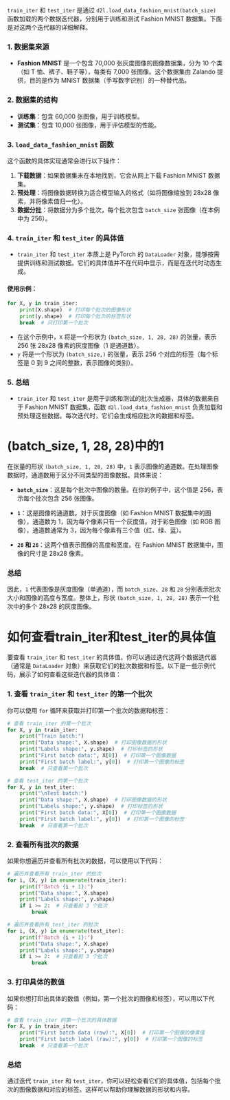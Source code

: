 `train_iter` 和 `test_iter` 是通过 `d2l.load_data_fashion_mnist(batch_size)` 函数加载的两个数据迭代器，分别用于训练和测试 Fashion MNIST 数据集。下面是对这两个迭代器的详细解释。

### 1. **数据集来源**
- **Fashion MNIST** 是一个包含 70,000 张灰度图像的图像数据集，分为 10 个类（如 T 恤、裤子、鞋子等），每类有 7,000 张图像。这个数据集由 Zalando 提供，目的是作为 MNIST 数据集（手写数字识别）的一种替代品。

### 2. **数据集的结构**
- **训练集**：包含 60,000 张图像，用于训练模型。
- **测试集**：包含 10,000 张图像，用于评估模型的性能。

### 3. **`load_data_fashion_mnist` 函数**
这个函数的具体实现通常会进行以下操作：

1. **下载数据**：如果数据集未在本地找到，它会从网上下载 Fashion MNIST 数据集。
2. **预处理**：将图像数据转换为适合模型输入的格式（如将图像缩放到 28x28 像素，并将像素值归一化）。
3. **数据分批**：将数据分为多个批次，每个批次包含 `batch_size` 张图像（在本例中为 256）。

### 4. **`train_iter` 和 `test_iter` 的具体值**
- `train_iter` 和 `test_iter` 本质上是 PyTorch 的 `DataLoader` 对象，能够按需提供训练和测试数据。它们的具体值并不在代码中显示，而是在迭代时动态生成。

#### 使用示例：
```python
for X, y in train_iter:
    print(X.shape)  # 打印每个批次的图像形状
    print(y.shape)  # 打印每个批次的标签形状
    break  # 只打印第一个批次
```

- 在这个示例中，`X` 将是一个形状为 `(batch_size, 1, 28, 28)` 的张量，表示 256 张 28x28 像素的灰度图像（1 是通道数）。
- `y` 将是一个形状为 `(batch_size,)` 的张量，表示 256 个对应的标签（每个标签是 0 到 9 之间的整数，表示图像的类别）。

### 5. **总结**
- `train_iter` 和 `test_iter` 是用于训练和测试的批次生成器，具体的数据来自于 Fashion MNIST 数据集，函数 `d2l.load_data_fashion_mnist` 负责加载和预处理这些数据。每次迭代时，它们会生成相应批次的数据和标签。

# (batch_size, 1, 28, 28)中的1
在张量的形状 `(batch_size, 1, 28, 28)` 中，`1` 表示图像的通道数。在处理图像数据时，通道数用于区分不同类型的图像数据。具体来说：

- **`batch_size`**：这是每个批次中图像的数量。在你的例子中，这个值是 256，表示每个批次包含 256 张图像。
  
- **`1`**：这是图像的通道数。对于灰度图像（如 Fashion MNIST 数据集中的图像），通道数为 1，因为每个像素只有一个灰度值。对于彩色图像（如 RGB 图像），通道数通常为 3，因为每个像素有三个值（红、绿、蓝）。

- **`28` 和 `28`**：这两个值表示图像的高度和宽度。在 Fashion MNIST 数据集中，图像的尺寸是 28x28 像素。

### 总结
因此，`1` 代表图像是灰度图像（单通道），而 `batch_size`、`28` 和 `28` 分别表示批次大小和图像的高度与宽度。整体上，形状 `(batch_size, 1, 28, 28)` 表示一个批次中的多个 28x28 的灰度图像。

# 如何查看train_iter和test_iter的具体值
要查看 `train_iter` 和 `test_iter` 的具体值，你可以通过迭代这两个数据迭代器（通常是 `DataLoader` 对象）来获取它们的批次数据和标签。以下是一些示例代码，展示了如何查看这些迭代器的具体值：

### 1. 查看 `train_iter` 和 `test_iter` 的第一个批次
你可以使用 `for` 循环来获取并打印第一个批次的数据和标签：

```python
# 查看 train_iter 的第一个批次
for X, y in train_iter:
    print("Train batch:")
    print("Data shape:", X.shape)  # 打印图像数据的形状
    print("Labels shape:", y.shape)  # 打印标签的形状
    print("First batch data:", X[0])  # 打印第一个图像数据
    print("First batch label:", y[0])  # 打印第一个图像的标签
    break  # 只查看第一个批次

# 查看 test_iter 的第一个批次
for X, y in test_iter:
    print("\nTest batch:")
    print("Data shape:", X.shape)  # 打印图像数据的形状
    print("Labels shape:", y.shape)  # 打印标签的形状
    print("First batch data:", X[0])  # 打印第一个图像数据
    print("First batch label:", y[0])  # 打印第一个图像的标签
    break  # 只查看第一个批次
```

### 2. 查看所有批次的数据
如果你想遍历并查看所有批次的数据，可以使用以下代码：

```python
# 遍历并查看所有 train_iter 的批次
for i, (X, y) in enumerate(train_iter):
    print(f"Batch {i + 1}:")
    print("Data shape:", X.shape)
    print("Labels shape:", y.shape)
    if i >= 2:  # 只查看前 3 个批次
        break

# 遍历并查看所有 test_iter 的批次
for i, (X, y) in enumerate(test_iter):
    print(f"Batch {i + 1}:")
    print("Data shape:", X.shape)
    print("Labels shape:", y.shape)
    if i >= 2:  # 只查看前 3 个批次
        break
```

### 3. 打印具体的数值
如果你想打印出具体的数值（例如，第一个批次的图像和标签），可以用以下代码：

```python
# 查看 train_iter 的第一个批次的具体数据
for X, y in train_iter:
    print("First batch data (raw):", X[0])  # 打印第一个图像的像素值
    print("First batch label (raw):", y[0])  # 打印第一个图像的标签
    break  # 只查看第一个批次
```

### 总结
通过迭代 `train_iter` 和 `test_iter`，你可以轻松查看它们的具体值，包括每个批次的图像数据和对应的标签。这样可以帮助你理解数据的形状和内容。